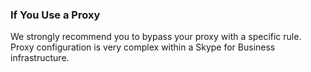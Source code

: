 <!--
    Page : Administration/Network
    Author : Alexis CONIA
    Latest Update : 14/04/2017
    Confidential : No
	Partner : No
	Public : Yes
    Version : 1.0
-->


### If You Use a Proxy

We strongly recommend you to bypass your proxy with a specific rule. Proxy configuration is very complex within a Skype for Business infrastructure.
